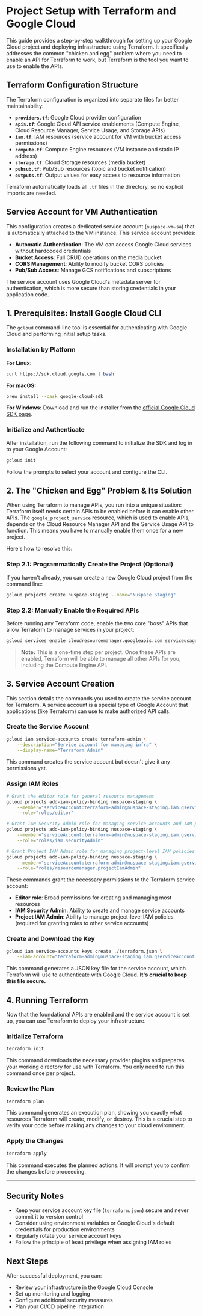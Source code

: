 # Project Setup with Terraform and Google Cloud

This guide provides a step-by-step walkthrough for setting up your Google Cloud project and deploying infrastructure using Terraform. It specifically addresses the common "chicken and egg" problem where you need to enable an API for Terraform to work, but Terraform is the tool you want to use to enable the APIs.

## Terraform Configuration Structure

The Terraform configuration is organized into separate files for better maintainability:

- **`providers.tf`**: Google Cloud provider configuration
- **`apis.tf`**: Google Cloud API service enablements (Compute Engine, Cloud Resource Manager, Service Usage, and Storage APIs)
- **`iam.tf`**: IAM resources (service account for VM with bucket access permissions)
- **`compute.tf`**: Compute Engine resources (VM instance and static IP address)
- **`storage.tf`**: Cloud Storage resources (media bucket)
- **`pubsub.tf`**: Pub/Sub resources (topic and bucket notification)
- **`outputs.tf`**: Output values for easy access to resource information

Terraform automatically loads all `.tf` files in the directory, so no explicit imports are needed.

## Service Account for VM Authentication

This configuration creates a dedicated service account (`nuspace-vm-sa`) that is automatically attached to the VM instance. This service account provides:

- **Automatic Authentication**: The VM can access Google Cloud services without hardcoded credentials
- **Bucket Access**: Full CRUD operations on the media bucket
- **CORS Management**: Ability to modify bucket CORS policies
- **Pub/Sub Access**: Manage GCS notifications and subscriptions

The service account uses Google Cloud's metadata server for authentication, which is more secure than storing credentials in your application code.

## 1. Prerequisites: Install Google Cloud CLI

The `gcloud` command-line tool is essential for authenticating with Google Cloud and performing initial setup tasks.

### Installation by Platform

**For Linux:**
```bash
curl https://sdk.cloud.google.com | bash
```

**For macOS:**
```bash
brew install --cask google-cloud-sdk
```

**For Windows:**
Download and run the installer from the [official Google Cloud SDK page](https://cloud.google.com/sdk/docs/install).

### Initialize and Authenticate

After installation, run the following command to initialize the SDK and log in to your Google Account:

```bash
gcloud init
```

Follow the prompts to select your account and configure the CLI.

## 2. The "Chicken and Egg" Problem & Its Solution

When using Terraform to manage APIs, you run into a unique situation: Terraform itself needs certain APIs to be enabled before it can enable other APIs. The `google_project_service` resource, which is used to enable APIs, depends on the Cloud Resource Manager API and the Service Usage API to function. This means you have to manually enable them once for a new project.

Here's how to resolve this:

### Step 2.1: Programmatically Create the Project (Optional)

If you haven't already, you can create a new Google Cloud project from the command line:

```bash
gcloud projects create nuspace-staging --name="Nuspace Staging"
```

### Step 2.2: Manually Enable the Required APIs

Before running any Terraform code, enable the two core "boss" APIs that allow Terraform to manage services in your project:

```bash
gcloud services enable cloudresourcemanager.googleapis.com serviceusage.googleapis.com --project=nuspace-staging
```

> **Note:** This is a one-time step per project. Once these APIs are enabled, Terraform will be able to manage all other APIs for you, including the Compute Engine API.

## 3. Service Account Creation

This section details the commands you used to create the service account for Terraform. A service account is a special type of Google Account that applications (like Terraform) can use to make authorized API calls.

### Create the Service Account

```bash
gcloud iam service-accounts create terraform-admin \
    --description="Service account for managing infra" \
    --display-name="Terraform Admin"
```

This command creates the service account but doesn't give it any permissions yet.

### Assign IAM Roles

```bash
# Grant the editor role for general resource management
gcloud projects add-iam-policy-binding nuspace-staging \
    --member="serviceAccount:terraform-admin@nuspace-staging.iam.gserviceaccount.com" \
    --role="roles/editor"

# Grant IAM Security Admin role for managing service accounts and IAM policies
gcloud projects add-iam-policy-binding nuspace-staging \
    --member="serviceAccount:terraform-admin@nuspace-staging.iam.gserviceaccount.com" \
    --role="roles/iam.securityAdmin"

# Grant Project IAM Admin role for managing project-level IAM policies
gcloud projects add-iam-policy-binding nuspace-staging \
    --member="serviceAccount:terraform-admin@nuspace-staging.iam.gserviceaccount.com" \
    --role="roles/resourcemanager.projectIamAdmin"
```

These commands grant the necessary permissions to the Terraform service account:
- **Editor role**: Broad permissions for creating and managing most resources
- **IAM Security Admin**: Ability to create and manage service accounts
- **Project IAM Admin**: Ability to manage project-level IAM policies (required for granting roles to other service accounts)

### Create and Download the Key

```bash
gcloud iam service-accounts keys create ./terraform.json \
    --iam-account="terraform-admin@nuspace-staging.iam.gserviceaccount.com"
```

This command generates a JSON key file for the service account, which Terraform will use to authenticate with Google Cloud. **It's crucial to keep this file secure.**

## 4. Running Terraform

Now that the foundational APIs are enabled and the service account is set up, you can use Terraform to deploy your infrastructure.

### Initialize Terraform

```bash
terraform init
```

This command downloads the necessary provider plugins and prepares your working directory for use with Terraform. You only need to run this command once per project.

### Review the Plan

```bash
terraform plan
```

This command generates an execution plan, showing you exactly what resources Terraform will create, modify, or destroy. This is a crucial step to verify your code before making any changes to your cloud environment.

### Apply the Changes

```bash
terraform apply
```

This command executes the planned actions. It will prompt you to confirm the changes before proceeding.

---

## Security Notes

- Keep your service account key file (`terraform.json`) secure and never commit it to version control
- Consider using environment variables or Google Cloud's default credentials for production environments
- Regularly rotate your service account keys
- Follow the principle of least privilege when assigning IAM roles

## Next Steps

After successful deployment, you can:
- Review your infrastructure in the Google Cloud Console
- Set up monitoring and logging
- Configure additional security measures
- Plan your CI/CD pipeline integration